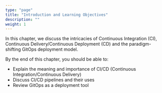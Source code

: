 ```yaml
---
type: "page"
title: "Introduction and Learning Objectives"
description: ""
weight: 1
---
```


In this chapter, we discuss the intricacies of Continuous Integration (CI), Continuous Delivery/Continuous Deployment (CD) and the paradigm-shifting GitOps deployment model.

By the end of this chapter, you should be able to:

- Explain the meaning and importance of CI/CD (Continuous Integration/Continuous Delivery)
- Discuss CI/CD pipelines and their uses
- Review GitOps as a deployment tool